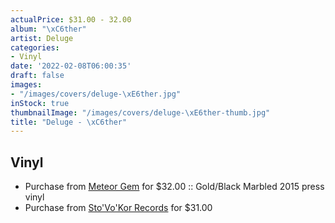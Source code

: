 ```yaml
---
actualPrice: $31.00 - 32.00
album: "\xC6ther"
artist: Deluge
categories:
- Vinyl
date: '2022-02-08T06:00:35'
draft: false
images:
- "/images/covers/deluge-\xE6ther.jpg"
inStock: true
thumbnailImage: "/images/covers/deluge-\xE6ther-thumb.jpg"
title: "Deluge - \xC6ther"
---
```


## Vinyl
* Purchase from [Meteor Gem](https://meteor-gem.com/products/deluge-aether-2xlp) for $32.00 :: Gold/Black Marbled 2015 press vinyl
* Purchase from [Sto'Vo'Kor Records](https://stovokor-records.com/products/deluge-aether) for $31.00
